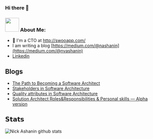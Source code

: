 ### Hi there 👋


### <img src="https://github.com/TheDudeThatCode/TheDudeThatCode/blob/master/Assets/Developer.gif" width="45px"> About Me:
- 🏦 I'm a CTO at http://swooapp.com/
- I am writing a blog [https://medium.com/@nashanin](https://medium.com/@nvashanin)
- [Linkedin](https://linkedin.com/in/nikolay-ashanin-7bb3a57a)

## Blogs

<!-- BLOG-POST-LIST:START -->
- [The Path to Becoming a Software Architect](https://medium.com/@nvashanin/the-path-to-becoming-a-software-architect-de53f1cb310a)
- [Stakeholders in Software Architecture](https://medium.com/@nvashanin/stakeholders-in-software-architecture-6d18f36250f9)
- [Quality attributes in Software Architecture](https://medium.com/@nvashanin/quality-attributes-in-software-architecture-3844ea482732)
- [Solution Architect Roles&Responsibilities & Personal skills — Alpha version](https://medium.com/@nvashanin/solution-architect-roles-responsibilities-personal-skills-alpha-version-7315e591d0a8)

<!-- BLOG-POST-LIST:END -->

## 𝗦𝘁𝗮𝘁𝘀
![Nick Ashanin github stats](https://github-readme-stats.vercel.app/api?username=NikAshanin&show_icons=true&theme=dracula)

